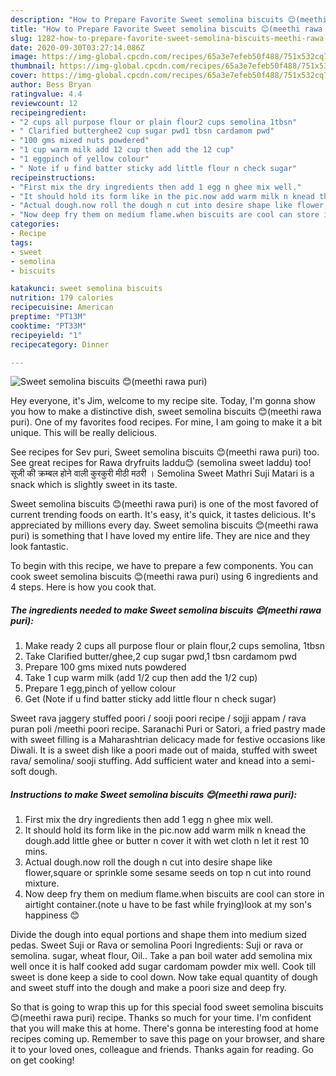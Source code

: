 ```yaml
---
description: "How to Prepare Favorite Sweet semolina biscuits 😊(meethi rawa puri)"
title: "How to Prepare Favorite Sweet semolina biscuits 😊(meethi rawa puri)"
slug: 1282-how-to-prepare-favorite-sweet-semolina-biscuits-meethi-rawa-puri
date: 2020-09-30T03:27:14.086Z
image: https://img-global.cpcdn.com/recipes/65a3e7efeb50f488/751x532cq70/sweet-semolina-biscuits-😊meethi-rawa-puri-recipe-main-photo.jpg
thumbnail: https://img-global.cpcdn.com/recipes/65a3e7efeb50f488/751x532cq70/sweet-semolina-biscuits-😊meethi-rawa-puri-recipe-main-photo.jpg
cover: https://img-global.cpcdn.com/recipes/65a3e7efeb50f488/751x532cq70/sweet-semolina-biscuits-😊meethi-rawa-puri-recipe-main-photo.jpg
author: Bess Bryan
ratingvalue: 4.4
reviewcount: 12
recipeingredient:
- "2 cups all purpose flour or plain flour2 cups semolina 1tbsn"
- " Clarified butterghee2 cup sugar pwd1 tbsn cardamom pwd"
- "100 gms mixed nuts powdered"
- "1 cup warm milk add 12 cup then add the 12 cup"
- "1 eggpinch of yellow colour"
- " Note if u find batter sticky add little flour n check sugar"
recipeinstructions:
- "First mix the dry ingredients then add 1 egg n ghee mix well."
- "It should hold its form like in the pic.now add warm milk n knead the dough.add little ghee or butter n cover it with wet cloth n let it rest 10 mins."
- "Actual dough.now roll the dough n cut into desire shape like flower,square or sprinkle some sesame seeds on top n cut into round mixture."
- "Now deep fry them on medium flame.when biscuits are cool can store in airtight container.(note u have to be fast while frying)look at my son&#39;s happiness 😊"
categories:
- Recipe
tags:
- sweet
- semolina
- biscuits

katakunci: sweet semolina biscuits 
nutrition: 179 calories
recipecuisine: American
preptime: "PT13M"
cooktime: "PT33M"
recipeyield: "1"
recipecategory: Dinner

---
```



![Sweet semolina biscuits 😊(meethi rawa puri)](https://img-global.cpcdn.com/recipes/65a3e7efeb50f488/751x532cq70/sweet-semolina-biscuits-😊meethi-rawa-puri-recipe-main-photo.jpg)

Hey everyone, it's Jim, welcome to my recipe site. Today, I'm gonna show you how to make a distinctive dish, sweet semolina biscuits 😊(meethi rawa puri). One of my favorites food recipes. For mine, I am going to make it a bit unique. This will be really delicious.

See recipes for Sev puri, Sweet semolina biscuits 😊(meethi rawa puri) too. See great recipes for Rawa dryfruits laddu😊 (semolina sweet laddu) too! सूजी की क्रम्बल होने वाली कुरकुरी मीठी मठरी । Semolina Sweet Mathri Suji Matari is a snack which is slightly sweet in its taste.

Sweet semolina biscuits 😊(meethi rawa puri) is one of the most favored of current trending foods on earth. It's easy, it's quick, it tastes delicious. It's appreciated by millions every day. Sweet semolina biscuits 😊(meethi rawa puri) is something that I have loved my entire life. They are nice and they look fantastic.


To begin with this recipe, we have to prepare a few components. You can cook sweet semolina biscuits 😊(meethi rawa puri) using 6 ingredients and 4 steps. Here is how you cook that.

<!--inarticleads1-->

##### The ingredients needed to make Sweet semolina biscuits 😊(meethi rawa puri):

1. Make ready 2 cups all purpose flour or plain flour,2 cups semolina, 1tbsn
1. Take  Clarified butter/ghee,2 cup sugar pwd,1 tbsn cardamom pwd
1. Prepare 100 gms mixed nuts powdered
1. Take 1 cup warm milk (add 1/2 cup then add the 1/2 cup)
1. Prepare 1 egg,pinch of yellow colour
1. Get  (Note if u find batter sticky add little flour n check sugar)


Sweet rava jaggery stuffed poori / sooji poori recipe / sojji appam / rava puran poli /meethi poori recipe. Saranachi Puri or Satori, a fried pastry made with sweet filling is a Maharashtrian delicacy made for festive occasions like Diwali. It is a sweet dish like a poori made out of maida, stuffed with sweet rava/ semolina/ sooji stuffing. Add sufficient water and knead into a semi-soft dough. 

<!--inarticleads2-->

##### Instructions to make Sweet semolina biscuits 😊(meethi rawa puri):

1. First mix the dry ingredients then add 1 egg n ghee mix well.
1. It should hold its form like in the pic.now add warm milk n knead the dough.add little ghee or butter n cover it with wet cloth n let it rest 10 mins.
1. Actual dough.now roll the dough n cut into desire shape like flower,square or sprinkle some sesame seeds on top n cut into round mixture.
1. Now deep fry them on medium flame.when biscuits are cool can store in airtight container.(note u have to be fast while frying)look at my son&#39;s happiness 😊


Divide the dough into equal portions and shape them into medium sized pedas. Sweet Suji or Rava or semolina Poori Ingredients: Suji or rava or semolina. sugar, wheat flour, Oil.. Take a pan boil water add semolina mix well once it is half cooked add sugar cardomam powder mix well. Cook till sweet is done keep a side to cool down. Now take equal quantity of dough and sweet stuff into the dough and make a poori size and deep fry. 

So that is going to wrap this up for this special food sweet semolina biscuits 😊(meethi rawa puri) recipe. Thanks so much for your time. I'm confident that you will make this at home. There's gonna be interesting food at home recipes coming up. Remember to save this page on your browser, and share it to your loved ones, colleague and friends. Thanks again for reading. Go on get cooking!
